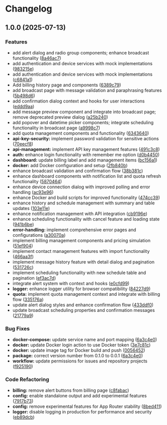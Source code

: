 # Changelog

## 1.0.0 (2025-07-13)


### Features

* add alert dialog and radio group components; enhance broadcast functionality ([8a46ac7](https://github.com/ibobdb/blastify-fe-revamp/commit/8a46ac7911e621e51eed800eda73d0f9a1861c4d))
* add authentication and device services with mock implementations ([983215e](https://github.com/ibobdb/blastify-fe-revamp/commit/983215e1242cb9aee033490f22dec740dbb301e3))
* add authentication and device services with mock implementations ([c6841a1](https://github.com/ibobdb/blastify-fe-revamp/commit/c6841a18e9931de502add8d4bb758912996da007))
* Add billing history page and components ([6389c79](https://github.com/ibobdb/blastify-fe-revamp/commit/6389c79af09420e735b47a7158242a45a3881132))
* add broadcast page with message validation and paraphrasing features ([5b498d6](https://github.com/ibobdb/blastify-fe-revamp/commit/5b498d6b5c2ec624ad77bcfdd1082478ed76b799))
* add confirmation dialog context and hooks for user interactions ([eddd9aa](https://github.com/ibobdb/blastify-fe-revamp/commit/eddd9aaaa2d8b375233cf6a17b2357d4b1b44ec4))
* add message preview component and integrate into broadcast page; remove deprecated preview dialog ([a25b240](https://github.com/ibobdb/blastify-fe-revamp/commit/a25b24013f506143b57e2d76b3d7582de39e8a1e))
* add popover and datetime picker components; integrate scheduling functionality in broadcast page ([a9998c7](https://github.com/ibobdb/blastify-fe-revamp/commit/a9998c716ea1e340584e186f3fa8a2a64bb397d8))
* add quota management components and functionality ([6343640](https://github.com/ibobdb/blastify-fe-revamp/commit/63436404aeab51b87d9fa33b1bd9f1c8b05006f1))
* **api-key-security:** implement password validation for sensitive actions ([70eecf8](https://github.com/ibobdb/blastify-fe-revamp/commit/70eecf8437583094e2b39cfab36d165354dfbea7))
* **api-management:** implement API key management features ([491c3c8](https://github.com/ibobdb/blastify-fe-revamp/commit/491c3c804b572f253a739de637460778e132be2a))
* **auth:** enhance login functionality with remember me option ([d0b4450](https://github.com/ibobdb/blastify-fe-revamp/commit/d0b4450387c7d5c6ada115bd290535d2ebe511c0))
* **dashboard:** update billing label and add management items ([bc156a1](https://github.com/ibobdb/blastify-fe-revamp/commit/bc156a10d658bd182390680116a02cfbebc7fba9))
* **docker:** add Docker configuration and setup ([2fb840b](https://github.com/ibobdb/blastify-fe-revamp/commit/2fb840bab7bb334ab85c83736c3bb6ff25d700df))
* enhance broadcast validation and confirmation flow ([38b381c](https://github.com/ibobdb/blastify-fe-revamp/commit/38b381c43e18f10f00db7a50551fd8845fe94067))
* enhance dashboard components with notification list and quota refresh functionality ([5870464](https://github.com/ibobdb/blastify-fe-revamp/commit/5870464b01bb91c12cd503e5925bcaf1ee3ebef5))
* enhance device connection dialog with improved polling and error handling ([ac93e96](https://github.com/ibobdb/blastify-fe-revamp/commit/ac93e965971e85c725c7da935b6e82a1e00269e1))
* enhance Docker and build scripts for improved functionality ([474cc39](https://github.com/ibobdb/blastify-fe-revamp/commit/474cc39b4eb9f68093f84d2986c7c1e31a407a5b))
* enhance history and schedule management with summary and table updates ([103e11e](https://github.com/ibobdb/blastify-fe-revamp/commit/103e11e36307e9a3dc28451b8909363dda18b404))
* enhance notification management with API integration ([cb9196e](https://github.com/ibobdb/blastify-fe-revamp/commit/cb9196eddec65327457e22ff6c439036db92668b))
* enhance scheduling functionality with cancel feature and loading state ([941b6be](https://github.com/ibobdb/blastify-fe-revamp/commit/941b6bea0cbf8937713c1e971f8516541a6c1c5a))
* **error-handling:** implement comprehensive error pages and configurations ([a30070a](https://github.com/ibobdb/blastify-fe-revamp/commit/a30070a5df9b4f7b4cb11c78bcd0807e73285c8b))
* implement billing management components and pricing simulation ([51ef904](https://github.com/ibobdb/blastify-fe-revamp/commit/51ef904857f0ca422f14efd3d5b45ef36f65d15c))
* implement contact management features with import functionality ([466aa3f](https://github.com/ibobdb/blastify-fe-revamp/commit/466aa3f014aca973af0e5c534af4ebfa02ff04a5))
* implement message history feature with detail dialog and pagination ([531726c](https://github.com/ibobdb/blastify-fe-revamp/commit/531726cfa977a87abe9ba92a04bacbc10b510c86))
* implement scheduling functionality with new schedule table and pagination ([ef3ac7d](https://github.com/ibobdb/blastify-fe-revamp/commit/ef3ac7d440ee442a83dc8a876ca0f803c265c6b0))
* integrate alert system with context and hooks ([e0cfd99](https://github.com/ibobdb/blastify-fe-revamp/commit/e0cfd995725be824aab0e2d6947ff69c2b39b9dc))
* **logger:** enhance logger utility for browser compatibility ([84227d9](https://github.com/ibobdb/blastify-fe-revamp/commit/84227d9f05f8b97101ef74d32a63ac81d539f9aa))
* **quota:** implement quota management context and integrate with billing flow ([335176a](https://github.com/ibobdb/blastify-fe-revamp/commit/335176abcc7ca6ac09328d6a432c19d2ab1bcf57))
* update alert dialog styles and enhance confirmation flow ([433ddf0](https://github.com/ibobdb/blastify-fe-revamp/commit/433ddf0eaeb958f3aa62930ebf6c05adfb086d4a))
* update broadcast scheduling properties and confirmation messages ([21779a9](https://github.com/ibobdb/blastify-fe-revamp/commit/21779a99f558ba8fedd8d585f31caf6cb5507f93))


### Bug Fixes

* **docker-compose:** update service name and port mapping ([6a3c4e0](https://github.com/ibobdb/blastify-fe-revamp/commit/6a3c4e0a0eb385d0786d1a17e20cf0bc81fc6ffb))
* **docker:** update Docker login action to use Docker token ([3e7c81c](https://github.com/ibobdb/blastify-fe-revamp/commit/3e7c81ca8ae05555b9c43a94689bd98f1fd90e79))
* **docker:** update image tag for Docker build and push ([0056452](https://github.com/ibobdb/blastify-fe-revamp/commit/005645224d5eec99d14fbb68ee23fa08a14c0c22))
* **package:** correct version number from 0.1.0 to 0.0.1 ([6a3c4e0](https://github.com/ibobdb/blastify-fe-revamp/commit/6a3c4e0a0eb385d0786d1a17e20cf0bc81fc6ffb))
* **workflow:** update permissions for issues and repository projects ([f925190](https://github.com/ibobdb/blastify-fe-revamp/commit/f92519008dceb2802e8ef9b03f86bb860bc1e2db))


### Code Refactoring

* **billing:** remove alert buttons from billing page ([c8fabac](https://github.com/ibobdb/blastify-fe-revamp/commit/c8fabace1be376befaceb62bf4f6daebce137ac7))
* **config:** enable standalone output and add experimental features ([7917b73](https://github.com/ibobdb/blastify-fe-revamp/commit/7917b73d5e434933304a7d0869c2eeace4c88d76))
* **config:** remove experimental features for App Router stability ([8bed411](https://github.com/ibobdb/blastify-fe-revamp/commit/8bed411f2c1cd66fd2abc333e8dbb6e360de244d))
* **logger:** disable logging in production for performance and security ([eb89dcb](https://github.com/ibobdb/blastify-fe-revamp/commit/eb89dcb849befe1353c4b42ca358c6f8c7fc4ceb))
